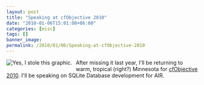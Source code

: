 ```yaml
---
layout: post
title: "Speaking at cfObjective 2010"
date: "2010-01-06T15:01:00+06:00"
categories: [misc]
tags: []
banner_image: 
permalink: /2010/01/06/Speaking-at-cfObjective-2010
---
```


<img src="https://static.raymondcamden.com/images/cfjedi/CFObjective_09_banner_3-31deadline_468x62.jpg"  title="Yes, I stole this graphic." style="float:left;margin-bottom:10px;margin-right:10px" />After missing it last year, I'll be returning to warm, tropical (right?) Minnesota for <a href="http://www.cfobjective.com">cfObjective 2010</a>. I'll be speaking on SQLite Database development for AIR.
<br clear="all">